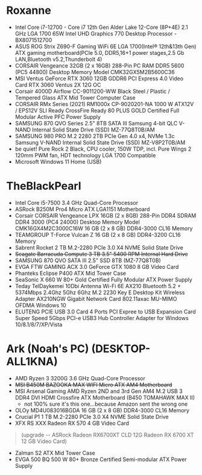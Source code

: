 
# Roxanne
* Intel Core i7-12700 - Core i7 12th Gen Alder Lake 12-Core (8P+4E) 2.1 GHz LGA 1700 65W Intel UHD Graphics 770 Desktop Processor - BX8071512700
* ASUS ROG Strix Z690-F Gaming WiFi 6E LGA 1700(Intel® 12th&13th Gen) ATX gaming motherboard(PCIe 5.0, DDR5,16+1 power stages,2.5 Gb LAN,Bluetooth v5.2,Thunderbolt 4)
* CORSAIR Vengeance 32GB (2 x 16GB) 288-Pin PC RAM DDR5 5600 (PC5 44800) Desktop Memory Model CMK32GX5M2B5600C36
* MSI Ventus GeForce RTX 3060 12GB GDDR6 PCI Express 4.0 Video Card RTX 3060 Ventus 2X 12G OC
* Corsair 4000D Airflow CC-9011200-WW Black Steel / Plastic / Tempered Glass ATX Mid Tower Computer Case
* CORSAIR RMx Series (2021) RM1000x CP-9020201-NA 1000 W ATX12V / EPS12V SLI Ready CrossFire Ready 80 PLUS GOLD Certified Full Modular Active PFC Power Supply
* SAMSUNG 870 QVO Series 2.5" 8TB SATA III Samsung 4-bit QLC V-NAND Internal Solid State Drive (SSD) MZ-77Q8T0B/AM
* SAMSUNG 980 PRO M.2 2280 2TB PCIe Gen 4.0 x4, NVMe 1.3c Samsung V-NAND Internal Solid State Drive (SSD) MZ-V8P2T0B/AM
* be quiet! Pure Rock 2 Black, CPU cooler, 150W TDP, incl. Pure Wings 2 120mm PWM fan, HDT technology LGA 1700 Compatible
* Microsoft Windows 11 Home (USB)

# TheBlackPearl
* Intel Core i5-7500 3.4 GHz Quad-Core Processor
* ASRock B250M Pro4 Micro ATX LGA1151 Motherboard
* Corsair CORSAIR Vengeance LPX 16GB (2 x 8GB) 288-Pin DDR4 SDRAM DDR4 3000 (PC4 24000) Desktop Memory Model CMK16GX4M2C3000C16W 16 GB (2 x 8 GB) DDR4-3000 CL16 Memory
* TEAMGROUP T-Force Vulcan Z 16 GB (2 x 8 GB) DDR4-3200 CL16 Memory
* Sabrent Rocket 2 TB M.2-2280 PCIe 3.0 X4 NVME Solid State Drive
* ~~Seagate Barracuda Compute 3 TB 3.5" 5400 RPM Internal Hard Drive~~
* SAMSUNG 870 QVO SATA III 2.5" SSD 8TB (MZ-77Q8T0B)
* EVGA FTW GAMING ACX 3.0 GeForce GTX 1080 8 GB Video Card
* Phanteks Eclipse P400 ATX Mid Tower Case
* SeaSonic X 660 W 80+ Gold Certified Fully Modular ATX Power Supply
* Teday TelDaykemei 10Dbi Antenna Wi-Fi 6E AX210 Bluetooth 5.2 + 5374Mbps 2.4Ghz 5Ghz 6Ghz M.2 2230 Key E Desktop Kit Wireless Adapter AX210NGW Gigabit Network Card 802.11axac MU-MIMO OFDMA Windows 10
* ELUTENG PCIE USB 3.0 Card 4 Ports PCI Expree to USB Expansion Card Super Speed 5Gbps PCI-e USB3 Hub Controller Adapter for Windows 10/8.1/8/7/XP/Vista

# Ark (Noah's PC) (DESKTOP-ALL1KNA)
* AMD Ryzen 3 3200G 3.6 GHz Quad-Core Processor
* ~~MSI B450M BAZOOKA MAX WIFI Micro ATX AM4 Motherboard~~
* MSI Arsenal Gaming AMD Ryzen 2ND and 3rd Gen AM4 M.2 USB 3 DDR4 DVI HDMI Crossfire ATX Motherboard (B450 TOMAHAWK MAX II)
  * not 100% sure it's this one...because Amazon sent the wrong one 
* OLOy MD4U083016BGDA 16 GB (2 x 8 GB) DDR4-3000 CL16 Memory
* Crucial P1 1 TB M.2-2280 PCIe 3.0 X4 NVME Solid State Drive
* XFX RS XXX Radeon RX 570 4 GB Video Card
> (upgrade -- ASRock Radeon RX6700XT CLD 12G Radeon RX 6700 XT 12 GB Video Card)
* Zalman S2 ATX Mid Tower Case
* EVGA 500 BQ 500 W 80+ Bronze Certified Semi-modular ATX Power Supply